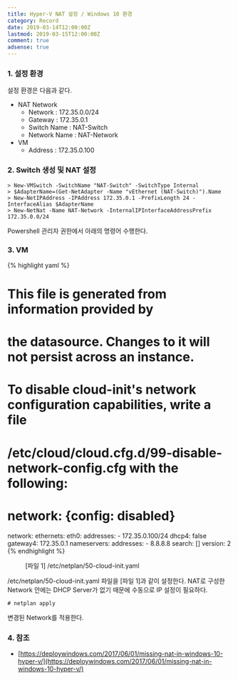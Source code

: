 ```yaml
---
title: Hyper-V NAT 설정 / Windows 10 환경
category: Record
date: 2019-03-14T12:00:00Z
lastmod: 2019-03-15T12:00:00Z
comment: true
adsense: true
---
```


### 1. 설정 환경

설정 환경은 다음과 같다.
* NAT Network
  * Network : 172.35.0.0/24
  * Gateway : 172.35.0.1
  * Switch Name : NAT-Switch
  * Network Name : NAT-Network
* VM
  * Address : 172.35.0.100

### 2. Switch 생성 및 NAT 설정

~~~console
> New-VMSwitch -SwitchName "NAT-Switch" -SwitchType Internal
> $AdapterName=(Get-NetAdapter -Name "vEthernet (NAT-Switch)").Name
> New-NetIPAddress -IPAddress 172.35.0.1 -PrefixLength 24 -InterfaceAlias $AdapterName
> New-NetNat -Name NAT-Network -InternalIPInterfaceAddressPrefix 172.35.0.0/24
~~~

Powershell 관리자 권한에서 아래의 명령어 수행한다.

### 3. VM

{% highlight yaml %}
# This file is generated from information provided by
# the datasource.  Changes to it will not persist across an instance.
# To disable cloud-init's network configuration capabilities, write a file
# /etc/cloud/cloud.cfg.d/99-disable-network-config.cfg with the following:
# network: {config: disabled}
network:
    ethernets:
        eth0:
            addresses:
                - 172.35.0.100/24
            dhcp4: false
            gateway4: 172.35.0.1
            nameservers:
                addresses:
                    - 8.8.8.8
                search: []
    version: 2
{% endhighlight %}
<figure>
<figcaption class="caption">[파일 1] /etc/netplan/50-cloud-init.yaml</figcaption>
</figure>

/etc/netplan/50-cloud-init.yaml 파일을 [파일 1]과 같이 설정한다. NAT로 구성한 Network 안에는 DHCP Server가 없기 때문에 수동으로 IP 설정이 필요하다.

~~~console
# netplan apply
~~~

변경된 Network를 적용한다.

### 4. 참조
* [https://deploywindows.com/2017/06/01/missing-nat-in-windows-10-hyper-v/](https://deploywindows.com/2017/06/01/missing-nat-in-windows-10-hyper-v/)